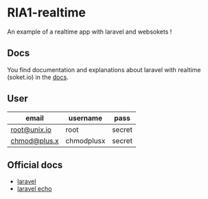 # RIA1-realtime

An example of a realtime app with laravel and websokets !

## Docs

You find documentation and explanations about laravel with realtime (soket.io) in the [docs](docs/1_setup.md).

## User

| email        | username   | pass   |
|--------------|------------|--------|
| root@unix.io | root       | secret |
| chmod@plus.x | chmodplusx | secret |

## Official docs

* [laravel](https://laravel.com/docs/5.6/)
* [laravel echo](https://laravel.com/docs/5.6/broadcasting)